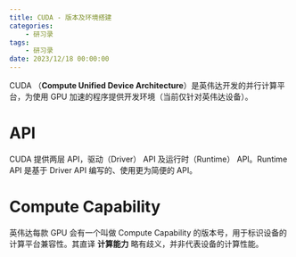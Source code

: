```yaml
---
title: CUDA - 版本及环境搭建
categories: 
    - 研习录
tags:
    - 研习录
date: 2023/12/18 00:00:00
---
```


CUDA （**Compute Unified Device Architecture**）是英伟达开发的并行计算平台，为使用 GPU 加速的程序提供开发环境（当前仅针对英伟达设备）。

# API

CUDA 提供两层 API，驱动（Driver） API 及运行时（Runtime） API。Runtime API 是基于 Driver API 编写的、使用更为简便的 API。

# Compute Capability

英伟达每款 GPU 会有一个叫做 Compute Capability 的版本号，用于标识设备的计算平台兼容性。其直译 **计算能力** 略有歧义，并非代表设备的计算性能。